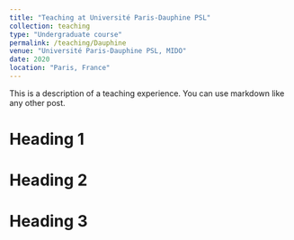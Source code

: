 ```yaml
---
title: "Teaching at Université Paris-Dauphine PSL"
collection: teaching
type: "Undergraduate course"
permalink: /teaching/Dauphine
venue: "Université Paris-Dauphine PSL, MIDO"
date: 2020
location: "Paris, France"
---
```


This is a description of a teaching experience. You can use markdown like any other post.

Heading 1
======

Heading 2
======

Heading 3
======